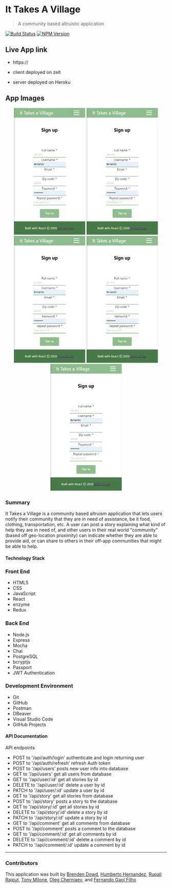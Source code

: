 # It Takes A Village

> A community based altruistic application

[![Build Status][travis-image]][travis-url]
[![NPM Version][npm-image]][npm-url]

## Live App link

- https://

- client deployed on zeit
- server deployed on Heroku

## App Images

<p align="center">
  <img width="223" height="395.5" src="assets/Registration.png">
  <img width="223" height="395.5" src="assets/Registration.png">
  <img width="223" height="395.5" src="assets/Registration.png">
  <img width="223" height="395.5" src="assets/Registration.png">
  <img width="223" height="395.5" src="assets/Registration.png">
</p>
<!-- > Login Page
> ![Login Page](assets/Login.png "Login Page")
> Registration Page
> ![Registration Page](assets/Registration.png "Registration Page")
> Landing Page
> ![Landing Page](assets/Landing.png "Landing Page")
> Dashboard Page
> ![Dashboard Page](assets/Dashboard.png "Dashboard Page")
> CreateStory Page
> ![CreateStory Page](assets/CreateStory.png "CreateStory Page") -->

### Summary

It Takes a Village is a community based altruism application that lets users notify their community that they are in need of assistance, be it food, clothing, transportation, etc. A user can post a story explaining what kind of help they are in need of, and other users in their real world "community" (based off geo-location proximity) can indicate whether they are able to provide aid, or can share to others in their off-app communities that might be able to help.

#### Technology Stack

### Front End

- HTML5
- CSS
- JavaScript
- React
- enzyme
- Redux

### Back End

- Node.js
- Express
- Mocha
- Chai
- PostgreSQL
- bcryptjs
- Passport
- JWT Authentication

### Development Environment

- Git
- GitHub
- Postman
- DBeaver
- Visual Studio Code
- GitHub Projects

#### API Documentation

API endpoints

- POST to '/api/auth/login' authenticate and login returning user
- POST to '/api/auth/refresh' refresh Auth token
- POST to '/api/users' posts new user info into database
- GET to '/api/users' get all users from database
- GET to '/api/user/:id' get all stories by id
- DELETE to '/api/user/:id' delete a user by id
- PATCH to '/api/user/:id' update a user by id
- GET to '/api/story' get all stories from database
- POST to '/api/story' posts a story to the database
- GET to '/api/story/:id' get all stories by id
- DELETE to '/api/story/:id' delete a story by id
- PATCH to '/api/story/:id' update a story by id
- GET to '/api/comment' get all comments from database
- POST to '/api/comment' posts a comment to the database
- GET to '/api/comment/:id' get all comments by id
- DELETE to '/api/comment/:id' delete a comment by id
- PATCH to '/api/comment/:id' update a comment by id

<!-- Markdown link & img dfn's -->

[npm-image]: https://img.shields.io/npm/v/datadog-metrics.svg?style=flat-square
[npm-url]: https://npmjs.org/package/datadog-metrics
[travis-image]: https://img.shields.io/travis/dbader/node-datadog-metrics/master.svg?style=flat-square
[travis-url]: https://travis-ci.org/dbader/node-datadog-metrics

---

### Contributors

This application was built by [Brenden Dowd](https://github.com/brendenrdowd), [Humberto Hernandez](https://github.com/WiFiCowboy), [Rupali Rajput](https://github.com/rupir), [Tony Milone](https://github.com/tomilone), [Oleg Cherniaev](https://github.com/anotherchester), and [Fernando Gaol Filho](https://github.com/fernandogaol)
